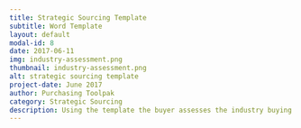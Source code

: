 ```yaml
---
title: Strategic Sourcing Template
subtitle: Word Template
layout: default
modal-id: 8
date: 2017-06-11
img: industry-assessment.png
thumbnail: industry-assessment.png
alt: strategic sourcing template
project-date: June 2017
author: Purchasing Toolpak
category: Strategic Sourcing
description: Using the template the buyer assesses the industry buying category, evaluates current and potential suppliers then completes an assessment of business and stakeholder needs. Following this analysis a summary, recomendation and plan are completed.
---
```

